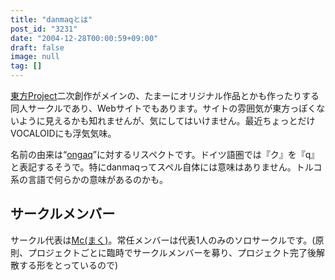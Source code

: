 ```yaml
---
title: "danmaqとは"
post_id: "3231"
date: "2004-12-28T00:00:59+09:00"
draft: false
image: null
tag: []
---
```



[東方Project](http://www16.big.or.jp/%7Ezun/html/game.html)二次創作がメインの、たまーにオリジナル作品とかも作ったりする同人サークルであり、Webサイトでもあります。サイトの雰囲気が東方っぽくないように見えるかも知れませんが、気にしてはいけません。最近ちょっとだけVOCALOIDにも浮気気味。

名前の由来は“[ongaq](http://www.ongaq.com/taq/)”に対するリスペクトです。ドイツ語圏では『ク』を『q』と表記するそうで。特にdanmaqってスペル自体には意味はありません。トルコ系の言語で何らかの意味があるのかも。

## サークルメンバー

サークル代表は[Mc(まく)](?t=Manager)。常任メンバーは代表1人のみのソロサークルです。(原則、プロジェクトごとに臨時でサークルメンバーを募り、プロジェクト完了後解散する形をとっているので)
